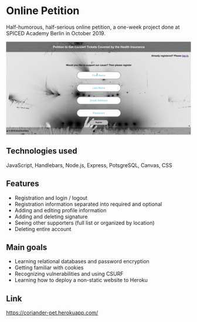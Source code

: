 # Online Petition

Half-humorous, half-serious online petition, a one-week project done at SPICED Academy Berlin in October 2019. 

![petition](https://github.com/iridumi/petition/blob/master/public/petition.gif)

## Technologies used

JavaScript, Handlebars, Node.js, Express, PotsgreSQL, Canvas, CSS



## Features

- Registration and login / logout
- Registration information separated into required and optional
- Adding and editing profile information
- Adding and deleting signature
- Seeing other supporters (full list or organized by location)
- Deleting entire account



## Main goals

- Learning relational databases and password encryption
- Getting familiar with cookies
- Recognizing vulnerabilities and using CSURF
- Learning how to deploy a non-static website to Heroku



## Link

https://coriander-pet.herokuapp.com/
